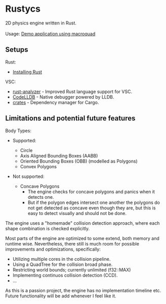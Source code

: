 # Rustycs
2D physics engine written in Rust.<br><br>
Usage: [Demo application using macroquad](https://github.com/divtor/rustycs-macroquad-demo)

## Setups
Rust:
* [Installing Rust](https://doc.rust-lang.org/book/ch01-00-getting-started.html)

VSC:
* [rust-analyzer](https://marketplace.visualstudio.com/items?itemName=rust-lang.rust-analyzer) - Improved Rust language support for VSC.
* [CodeLLDB](https://marketplace.visualstudio.com/items?itemName=vadimcn.vscode-lldb) - Native debugger powered by LLDB.
* [crates](https://marketplace.visualstudio.com/items?itemName=serayuzgur.crates) - Dependency manager for Cargo.

## Limitations and potential future features
Body Types:
* Supported:
    * Circle
    * Axis Aligned Bounding Boxes (AABB)
    * Oriented Bounding Boxes (OBB) (modelled as Polygons)
    * Convex Polygons

* Not supported:
    * Concave Polygons
        * The engine checks for concave polygons and panics when it detects one.
        * But if the polygon edges intersect one another the polygons do not get detected as concave even though they are, but this is easy to detect visually and should not be done.

The engine uses a "homemade" collision detection approach, where each shape combination is checked explicitly. 

Most parts of the engine are optimized to some extend, both memory and runtime wise. 
Nevertheless, there still is much room for possible improvements and optimizations, specifically:
* Utilizing multiple cores in the collision pipeline.
* Using a QuadTree for the collision broad phase.
* Restricting world bounds; currently unlimited (f32::MAX)
* Implementing continuos collision detection (CCD).
* ...

As this is a passion project, the engine has no implementation timeline etc.
Future functionality will be add whenever I feel like it.

